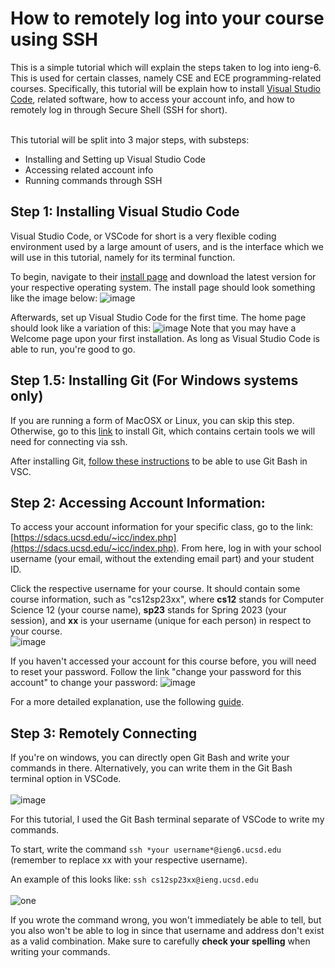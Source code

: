 # How to remotely log into your course using SSH

This is a simple tutorial which will explain the steps taken to log into ieng-6. This is used for certain classes, namely CSE and ECE programming-related courses. Specifically, this tutorial will be explain how to install [Visual Studio Code](https://code.visualstudio.com/), related software, how to access your account info, and how to remotely log in through Secure Shell (SSH for short).

<br> This tutorial will be split into 3 major steps, with substeps:
* Installing and Setting up Visual Studio Code
* Accessing related account info
* Running commands through SSH

## Step 1: Installing Visual Studio Code
Visual Studio Code, or VSCode for short is a very flexible coding environment used by a large amount of users, and is the interface which we will use in this tutorial, namely for its terminal function. 

To begin, navigate to their [install page](https://code.visualstudio.com/Download) and download the latest version for your respective operating system. The install page should look something like the image below:
![image](https://user-images.githubusercontent.com/73510375/230574676-2938e763-2438-4ab8-b13b-dfec82bb0474.png)

Afterwards, set up Visual Studio Code for the first time. The home page should look like a variation of this:
![image](https://user-images.githubusercontent.com/73510375/230806022-a8a1d47f-e3e6-49aa-8271-96c72474dffa.png)
Note that you may have a Welcome page upon your first installation. As long as Visual Studio Code is able to run, you're good to go.

## Step 1.5: Installing Git (For Windows systems only)
If you are running a form of MacOSX or Linux, you can skip this step. Otherwise, go to this [link](https://git-scm.com/download/win) to install Git, which contains certain tools we will need for connecting via ssh.

After installing Git, [follow these instructions](https://stackoverflow.com/questions/42606837/how-do-i-use-bash-on-windows-from-the-visual-studio-code-integrated-terminal/50527994#50527994) to be able to use Git Bash in VSC.

## Step 2: Accessing Account Information:
To access your account information for your specific class, go to the link: [https://sdacs.ucsd.edu/~icc/index.php](https://sdacs.ucsd.edu/~icc/index.php). From here, log in with your school username (your email, without the extending email part) and your student ID.

Click the respective username for your course. It should contain some course information, such as "cs12sp23xx", where **cs12** stands for Computer Science 12 (your course name), **sp23** stands for Spring 2023 (your session), and **xx** is your username (unique for each person) in respect to your course.
<br> ![image](https://user-images.githubusercontent.com/73510375/230809308-c46b750c-12ad-4b18-9667-44979ea2fd0f.png)

If you haven't accessed your account for this course before, you will need to reset your password. Follow the link "change your password for this account" to change your password:
![image](https://user-images.githubusercontent.com/73510375/230809076-161e49ab-910a-4948-b110-66b65e4ad299.png)

For a more detailed explanation, use the following [guide](https://drive.google.com/file/d/17IDZn8Qq7Q0RkYMxdiIR0o6HJ3B5YqSW/view).

## Step 3: Remotely Connecting
If you're on windows, you can directly open Git Bash and write your commands in there. Alternatively, you can write them in the Git Bash terminal option in VSCode.
<br>
<br> ![image](https://user-images.githubusercontent.com/73510375/230808548-d342f6e5-fa9b-4b34-a0ff-a66595c4dbe3.png)

For this tutorial, I used the Git Bash terminal separate of VSCode to write my commands.

To start, write the command `ssh *your username*@ieng6.ucsd.edu` (remember to replace xx with your respective username).

An example of this looks like: `ssh cs12sp23xx@ieng.ucsd.edu`
<br>
<br> ![one](https://user-images.githubusercontent.com/73510375/230809771-ee951a88-67d1-4108-a776-58631ce8c97f.PNG)

If you wrote the command wrong, you won't immediately be able to tell, but you also won't be able to log in since that username and address don't exist as a valid combination. Make sure to carefully **check your spelling** when writing your commands.

